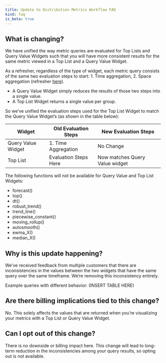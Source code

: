 ```yaml
---
title: Update to Distribution Metrics Workflow FAQ
kind: faq
is_beta: true
---
```


## What is changing?

We have unified the way metric queries are evaluated for Top Lists and Query Value Widgets such that you will have more consistent results for the same metric viewed in a Top List and a Query Value Widget. 

As a refresher, regardless of the type of widget, each metric query consists of the same two evaluation steps to start: 1. Time aggregation, 2. Space aggregation (refresher [here][1]). 

* A Query Value Widget simply reduces the results of those two steps into a single value.
* A Top List Widget returns a single value per group.

So we’ve unified the evaluation steps used for the Top List Widget to match the Query Value Widget’s (as shown in the table below):


  | Widget                               | Old Evaluation Steps                                                                                                     | New Evaluation Steps             |
|-------------------------------------------|----------------------------------------------------------------------------------------------------------------|----------------------------------------------------|
| Query Value Widget                              | 1. Time Aggregation | No Change  |
| Top List | Evaluation Steps Here | Now matches Query Value widget|

The following functions will not be available for Query Value and Top List Widgets: 
* forecast()
* top()
* dt()
* robust_trend()
* trend_line()
* piecewise_constant()
* moving_rollup()
* autosmooth()
* ewma_X()
* median_X()

## Why is this update happening? 

We’ve received feedback from multiple customers that there are inconsistencies in the values between the two widgets that have the same query over the same timeframe. We’re removing this inconsistency entirely. 

Example queries with different behavior:
(INSERT TABLE HERE) 

## Are there billing implications tied to this change? 

No. This solely affects the values that are returned when you’re visualizing your metrics with a Top List or Query Value Widget. 

## Can I opt out of this change?

There is no downside or billing impact here. This change will lead to long-term reduction in the inconsistencies among your query results, so opting out is not available.






[1]: https://docs.datadoghq.com/metrics/#anatomy-of-a-metric-query
